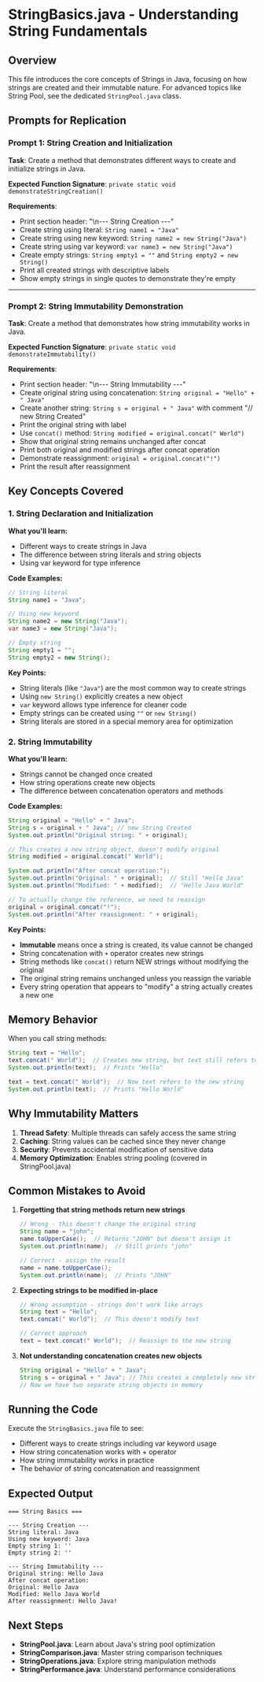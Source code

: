 # StringBasics.java - Understanding String Fundamentals

## Overview
This file introduces the core concepts of Strings in Java, focusing on how strings are created and their immutable nature. For advanced topics like String Pool, see the dedicated `StringPool.java` class.

## Prompts for Replication

### Prompt 1: String Creation and Initialization
**Task**: Create a method that demonstrates different ways to create and initialize strings in Java.

**Expected Function Signature**: `private static void demonstrateStringCreation()`

**Requirements**:
- Print section header: "\n--- String Creation ---"
- Create string using literal: `String name1 = "Java"`
- Create string using new keyword: `String name2 = new String("Java")`
- Create string using var keyword: `var name3 = new String("Java")`
- Create empty strings: `String empty1 = ""` and `String empty2 = new String()`
- Print all created strings with descriptive labels
- Show empty strings in single quotes to demonstrate they're empty

---

### Prompt 2: String Immutability Demonstration
**Task**: Create a method that demonstrates how string immutability works in Java.

**Expected Function Signature**: `private static void demonstrateImmutability()`

**Requirements**:
- Print section header: "\n--- String Immutability ---"
- Create original string using concatenation: `String original = "Hello" + " Java"`
- Create another string: `String s = original + " Java"` with comment "// new String Created"
- Print the original string with label
- Use `concat()` method: `String modified = original.concat(" World")`
- Show that original string remains unchanged after concat
- Print both original and modified strings after concat operation
- Demonstrate reassignment: `original = original.concat("!")`
- Print the result after reassignment

## Key Concepts Covered

### 1. String Declaration and Initialization

**What you'll learn:**
- Different ways to create strings in Java
- The difference between string literals and string objects
- Using var keyword for type inference

**Code Examples:**
```java
// String literal
String name1 = "Java";

// Using new keyword
String name2 = new String("Java");
var name3 = new String("Java");

// Empty string
String empty1 = "";
String empty2 = new String();
```

**Key Points:**
- String literals (like `"Java"`) are the most common way to create strings
- Using `new String()` explicitly creates a new object
- `var` keyword allows type inference for cleaner code
- Empty strings can be created using `""` or `new String()`
- String literals are stored in a special memory area for optimization

### 2. String Immutability

**What you'll learn:**
- Strings cannot be changed once created
- How string operations create new objects
- The difference between concatenation operators and methods

**Code Examples:**
```java
String original = "Hello" + " Java";
String s = original + " Java"; // new String Created
System.out.println("Original string: " + original);

// This creates a new string object, doesn't modify original
String modified = original.concat(" World");

System.out.println("After concat operation:");
System.out.println("Original: " + original);  // Still "Hello Java"
System.out.println("Modified: " + modified);  // "Hello Java World"

// To actually change the reference, we need to reassign
original = original.concat("!");
System.out.println("After reassignment: " + original);
```

**Key Points:**
- **Immutable** means once a string is created, its value cannot be changed
- String concatenation with `+` operator creates new strings
- String methods like `concat()` return NEW strings without modifying the original
- The original string remains unchanged unless you reassign the variable
- Every string operation that appears to "modify" a string actually creates a new one

## Memory Behavior

When you call string methods:
```java
String text = "Hello";
text.concat(" World");  // Creates new string, but text still refers to "Hello"
System.out.println(text);  // Prints "Hello"

text = text.concat(" World");  // Now text refers to the new string
System.out.println(text);  // Prints "Hello World"
```

## Why Immutability Matters

1. **Thread Safety**: Multiple threads can safely access the same string
2. **Caching**: String values can be cached since they never change
3. **Security**: Prevents accidental modification of sensitive data
4. **Memory Optimization**: Enables string pooling (covered in StringPool.java)

## Common Mistakes to Avoid

1. **Forgetting that string methods return new strings**
   ```java
   // Wrong - this doesn't change the original string
   String name = "john";
   name.toUpperCase();  // Returns "JOHN" but doesn't assign it
   System.out.println(name);  // Still prints "john"
   
   // Correct - assign the result
   name = name.toUpperCase();
   System.out.println(name);  // Prints "JOHN"
   ```

2. **Expecting strings to be modified in-place**
   ```java
   // Wrong assumption - strings don't work like arrays
   String text = "Hello";
   text.concat(" World");  // This doesn't modify text
   
   // Correct approach
   text = text.concat(" World");  // Reassign to the new string
   ```

3. **Not understanding concatenation creates new objects**
   ```java
   String original = "Hello" + " Java";
   String s = original + " Java"; // This creates a completely new string
   // Now we have two separate string objects in memory
   ```

## Running the Code

Execute the `StringBasics.java` file to see:
- Different ways to create strings including var keyword usage
- How string concatenation works with + operator
- How string immutability works in practice
- The behavior of string concatenation and reassignment

## Expected Output

```
=== String Basics ===

--- String Creation ---
String literal: Java
Using new keyword: Java
Empty string 1: ''
Empty string 2: ''

--- String Immutability ---
Original string: Hello Java
After concat operation:
Original: Hello Java
Modified: Hello Java World
After reassignment: Hello Java!
```

## Next Steps

- **StringPool.java**: Learn about Java's string pool optimization
- **StringComparison.java**: Master string comparison techniques
- **StringOperations.java**: Explore string manipulation methods
- **StringPerformance.java**: Understand performance considerations
